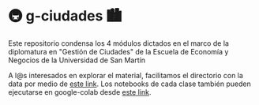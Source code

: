 # :metro: g-ciudades :cityscape: 
Este repositorio condensa los 4 módulos dictados en el marco de la diplomatura en "Gestión de Ciudades" de la Escuela de Economía y Negocios de la Universidad de San Martín


A l@s interesados en explorar el material, facilitamos el directorio con la data por medio de [este link](https://drive.google.com/drive/folders/172mlVE-r5ezNO5WCwg40ecguds5BI-S4?usp=sharing). Los notebooks de cada clase también pueden ejecutarse en google-colab desde [este link](https://drive.google.com/drive/folders/172mlVE-r5ezNO5WCwg40ecguds5BI-S4?usp=sharing).
